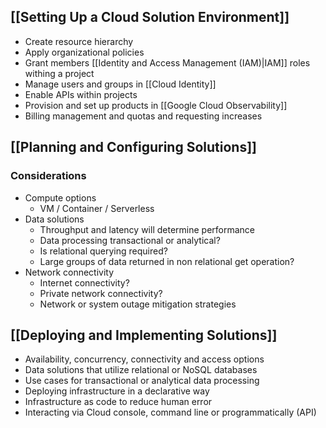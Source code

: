 ## [[Setting Up a Cloud Solution Environment]]

- Create resource hierarchy
- Apply organizational policies
- Grant members [[Identity and Access Management (IAM)|IAM]] roles withing a project
- Manage users and groups in [[Cloud Identity]]
- Enable APIs within projects
- Provision and set up products in [[Google Cloud Observability]]
- Billing management and quotas and requesting increases

## [[Planning and Configuring Solutions]]

### Considerations
- Compute options
	- VM / Container / Serverless
- Data solutions
	- Throughput and latency will determine performance
	- Data processing transactional or analytical?
	- Is relational querying required?
	- Large groups of data returned in non relational get operation?
- Network connectivity
	- Internet connectivity?
	- Private network connectivity?
	- Network or system outage mitigation strategies

## [[Deploying and Implementing Solutions]]

- Availability, concurrency, connectivity and access options
- Data solutions that utilize relational or NoSQL databases
- Use cases for transactional or analytical data processing
- Deploying infrastructure in a declarative way
- Infrastructure as code to reduce human error
- Interacting via Cloud console, command line or programmatically (API)